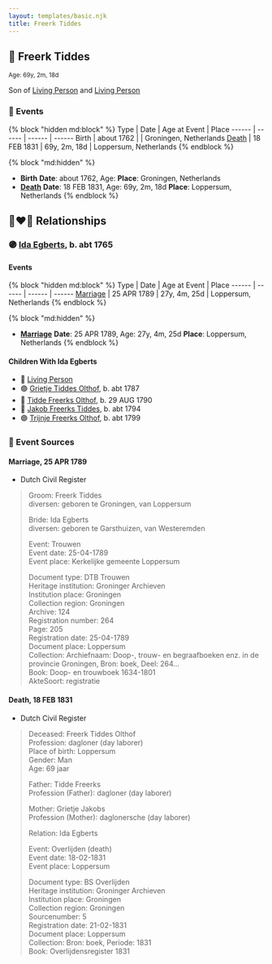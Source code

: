 ```yaml
---
layout: templates/basic.njk
title: Freerk Tiddes
---
```

## 🔵 Freerk Tiddes
<small>Age: 69y, 2m, 18d</small>

Son of [Living Person](/people/3/35267914) and [Living Person](/people/4/42339241)

### 📆 Events

{% block "hidden md:block" %}
Type | Date | Age at Event | Place
------ | ------ | ------ | ------
Birth | about 1762 |  | Groningen, Netherlands
[Death](#event-event-3) | 18 FEB 1831 | 69y, 2m, 18d | Loppersum, Netherlands
{% endblock %}

{% block "md:hidden" %}
- **Birth**
**Date**: about 1762, Age:
**Place**: Groningen, Netherlands
- **[Death](#event-event-3)**
**Date**: 18 FEB 1831, Age: 69y, 2m, 18d
**Place**: Loppersum, Netherlands
{% endblock %}

## 👩‍❤️‍👨 Relationships

### 🟣 [Ida Egberts](/people/6/68075578), b. abt 1765

#### Events

{% block "hidden md:block" %}
Type | Date | Age at Event | Place
------ | ------ | ------ | ------
[Marriage](#event-family-0-event-0) | 25 APR 1789 | 27y, 4m, 25d | Loppersum, Netherlands
{% endblock %}

{% block "md:hidden" %}
- **[Marriage](#event-family-0-event-0)**
**Date**: 25 APR 1789, Age: 27y, 4m, 25d
**Place**: Loppersum, Netherlands
{% endblock %}

#### Children With Ida Egberts
* 🔵 [Living Person](/people/5/57899032)
* 🟣 [Grietje Tiddes Olthof](/people/5/57641632), b. abt 1787
* 🔵 [Tidde Freerks Olthof](/people/7/7481187), b. 29 AUG 1790
* 🔵 [Jakob Freerks Tiddes](/people/1/17712576), b. abt 1794
* 🟣 [Trijnje Freerks Olthof](/people/5/5004158), b. abt 1799
### 📰 Event Sources

#### <a id="event-family-0-event-0"></a> Marriage, 25 APR 1789
* Dutch Civil Register
>   
  > Groom: Freerk Tiddes  
  > diversen: geboren te Groningen, van Loppersum  
  >   
  > Bride: Ida Egberts  
  > diversen: geboren te Garsthuizen, van Westeremden  
  >   
  > Event: Trouwen  
  > Event date: 25-04-1789  
  > Event place: Kerkelijke gemeente Loppersum  
  >   
  > Document type: DTB Trouwen  
  > Heritage institution: Groninger Archieven  
  > Institution place: Groningen  
  > Collection region: Groningen  
  > Archive: 124  
  > Registration number: 264  
  > Page: 205  
  > Registration date: 25-04-1789  
  > Document place: Loppersum  
  > Collection: Archiefnaam: Doop-, trouw- en begraafboeken enz. in de provincie Groningen, Bron: boek, Deel: 264...  
  > Book: Doop- en trouwboek 1634-1801  
  > AkteSoort: registratie  
  >

#### <a id="event-event-3"></a> Death, 18 FEB 1831
* Dutch Civil Register
>   
  > Deceased: Freerk Tiddes Olthof  
  > Profession: dagloner (day laborer)  
  > Place of birth: Loppersum  
  > Gender: Man  
  > Age: 69 jaar  
  >   
  > Father: Tidde Freerks  
  > Profession (Father): dagloner (day laborer)  
  >   
  > Mother: Grietje Jakobs  
  > Profession (Mother): daglonersche (day laborer)  
  >   
  > Relation: Ida Egberts  
  >   
  > Event: Overlijden (death)  
  > Event date: 18-02-1831  
  > Event place: Loppersum  
  >   
  > Document type: BS Overlijden  
  > Heritage institution: Groninger Archieven  
  > Institution place: Groningen  
  > Collection region: Groningen  
  > Sourcenumber: 5  
  > Registration date: 21-02-1831  
  > Document place: Loppersum  
  > Collection: Bron: boek, Periode: 1831  
  > Book: Overlijdensregister 1831  
  >